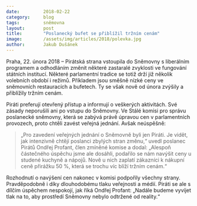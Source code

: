 ```yaml
---
date:         2018-02-22
category:     blog
tags:         sněmovna
layout:       post
title:        "Poslanecký bufet se přiblížil tržním cenám"
image:        /assets/img/articles/2018/polevka.jpg
author:       Jakub Dušánek
---
```



Praha, 22. února 2018 – Pirátská strana vstoupila do Sněmovny s liberálním programem a odhodláním změnit některé zastaralé zvyklosti ve fungování státních institucí. Některé parlamentní tradice se totiž drží již několik volebních období i režimů. Příkladem jsou směšně nízké ceny ve sněmovních restauracích a bufetech. Ty se však nově od února zvýšily a přiblížily tržním cenám.
 
Piráti preferují otevřený přístup a informují o veškerých aktivitách. Své zásady neporušili ani po vstupu do Sněmovny. Ve Stálé komisi pro správu poslanecké sněmovny, která se zabývá právě úpravou cen v parlamentních provozech, proto chtěli zavést veřejná jednání. Avšak neúspěšně: 

 > „Pro zavedení veřejných jednání o Sněmovně byli jen Piráti. Je vidět, jak intenzivně chtějí poslanci zbylých stran změnu,“ uvedl poslanec Pirátů Ondřej Profant, člen zmíněné komise a dodal: „Alespoň částečného úspěchu jsme ale dosáhli, podařilo se nám navýšit ceny u studené kuchyně a nápojů. Nově u nich zaplatí zákazníci k nákupní ceně přirážku 50 %, která se trochu víc blíží tržním cenám.“
 
Rozhodnutí o navýšení cen nakonec v komisi podpořily všechny strany. Pravděpodobně i díky dlouhodobému tlaku veřejnosti a médií. Piráti se ale s dílčím úspěchem nespokojí, jak říká Ondřej Profant: „Nadále budeme vyvíjet tlak na to, aby prostředí Sněmovny nebylo odtržené od reality.“
 
